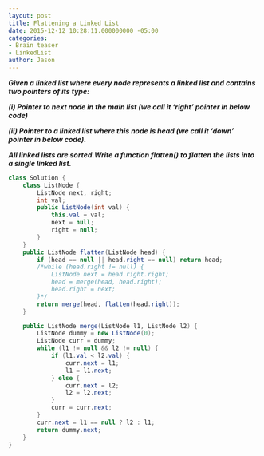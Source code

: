 ```yaml
---
layout: post
title: Flattening a Linked List
date: 2015-12-12 10:28:11.000000000 -05:00
categories:
- Brain teaser
- LinkedList
author: Jason
---
```

<p><strong><em>Given a linked list where every node represents a linked list and contains two pointers of its type:</p>

(i) Pointer to next node in the main list (we call it ‘right’ pointer in below code)</p>
(ii) Pointer to a linked list where this node is head (we call it ‘down’ pointer in below code).</p>
All linked lists are sorted.Write a function flatten() to flatten the lists into a single linked list.</em></strong></p>
``` java
class Solution {
    class ListNode {
        ListNode next, right;
        int val;
        public ListNode(int val) {
            this.val = val;
            next = null;
            right = null;
        }
    }
    public ListNode flatten(ListNode head) {
        if (head == null || head.right == null) return head;
        /*while (head.right != null) {
            ListNode next = head.right.right;
            head = merge(head, head.right);
            head.right = next;
        }*/
        return merge(head, flatten(head.right));
    }

    public ListNode merge(ListNode l1, ListNode l2) {
        ListNode dummy = new ListNode(0);
        ListNode curr = dummy;
        while (l1 != null && l2 != null) {
            if (l1.val < l2.val) {
                curr.next = l1;
                l1 = l1.next;
            } else {
                curr.next = l2;
                l2 = l2.next;
            }
            curr = curr.next;
        }
        curr.next = l1 == null ? l2 : l1;
        return dummy.next;
    }
}
```
